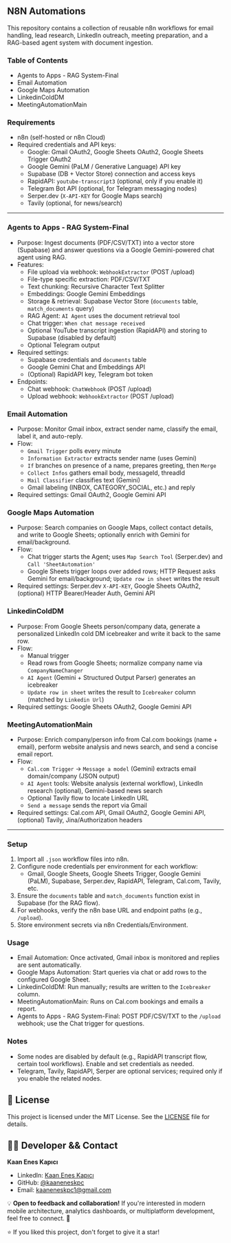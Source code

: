 ## N8N Automations

This repository contains a collection of reusable n8n workflows for email handling, lead research, LinkedIn outreach, meeting preparation, and a RAG-based agent system with document ingestion.

### Table of Contents
- Agents to Apps - RAG System-Final
- Email Automation
- Google Maps Automation
- LinkedinColdDM
- MeetingAutomationMain

### Requirements
- n8n (self-hosted or n8n Cloud)
- Required credentials and API keys:
  - Google: Gmail OAuth2, Google Sheets OAuth2, Google Sheets Trigger OAuth2
  - Google Gemini (PaLM / Generative Language) API key
  - Supabase (DB + Vector Store) connection and access keys
  - RapidAPI: `youtube-transcript3` (optional, only if you enable it)
  - Telegram Bot API (optional, for Telegram messaging nodes)
  - Serper.dev (`X-API-KEY` for Google Maps search)
  - Tavily (optional, for news/search)

---

### Agents to Apps - RAG System-Final
- Purpose: Ingest documents (PDF/CSV/TXT) into a vector store (Supabase) and answer questions via a Google Gemini-powered chat agent using RAG.
- Features:
  - File upload via webhook: `WebhookExtractor` (POST /upload)
  - File-type specific extraction: PDF/CSV/TXT
  - Text chunking: Recursive Character Text Splitter
  - Embeddings: Google Gemini Embeddings
  - Storage & retrieval: Supabase Vector Store (`documents` table, `match_documents` query)
  - RAG Agent: `AI Agent` uses the document retrieval tool
  - Chat trigger: `When chat message received`
  - Optional YouTube transcript ingestion (RapidAPI) and storing to Supabase (disabled by default)
  - Optional Telegram output
- Required settings:
  - Supabase credentials and `documents` table
  - Google Gemini Chat and Embeddings API
  - (Optional) RapidAPI key, Telegram bot token
- Endpoints:
  - Chat webhook: `ChatWebhook` (POST /upload)
  - Upload webhook: `WebhookExtractor` (POST /upload)

### Email Automation
- Purpose: Monitor Gmail inbox, extract sender name, classify the email, label it, and auto-reply.
- Flow:
  - `Gmail Trigger` polls every minute
  - `Information Extractor` extracts sender name (uses Gemini)
  - `If` branches on presence of a name, prepares greeting, then `Merge`
  - `Collect Infos` gathers email body, messageId, threadId
  - `Mail Classifier` classifies text (Gemini)
  - Gmail labeling (INBOX, CATEGORY_SOCIAL, etc.) and reply
- Required settings: Gmail OAuth2, Google Gemini API

### Google Maps Automation
- Purpose: Search companies on Google Maps, collect contact details, and write to Google Sheets; optionally enrich with Gemini for email/background.
- Flow:
  - Chat trigger starts the Agent; uses `Map Search Tool` (Serper.dev) and `Call 'SheetAutomation'`
  - Google Sheets trigger loops over added rows; HTTP Request asks Gemini for email/background; `Update row in sheet` writes the result
- Required settings: Serper.dev `X-API-KEY`, Google Sheets OAuth2, (optional) HTTP Bearer/Header Auth, Gemini API

### LinkedinColdDM
- Purpose: From Google Sheets person/company data, generate a personalized LinkedIn cold DM icebreaker and write it back to the same row.
- Flow:
  - Manual trigger
  - Read rows from Google Sheets; normalize company name via `CompanyNameChanger`
  - `AI Agent` (Gemini + Structured Output Parser) generates an icebreaker
  - `Update row in sheet` writes the result to `Icebreaker` column (matched by `Linkedin Url`)
- Required settings: Google Sheets OAuth2, Google Gemini API

### MeetingAutomationMain
- Purpose: Enrich company/person info from Cal.com bookings (name + email), perform website analysis and news search, and send a concise email report.
- Flow:
  - `Cal.com Trigger` → `Message a model` (Gemini) extracts email domain/company (JSON output)
  - `AI Agent` tools: Website analysis (external workflow), LinkedIn research (optional), Gemini-based news search
  - Optional Tavily flow to locate LinkedIn URL
  - `Send a message` sends the report via Gmail
- Required settings: Cal.com API, Gmail OAuth2, Google Gemini API, (optional) Tavily, Jina/Authorization headers

---

### Setup
1. Import all `.json` workflow files into n8n.
2. Configure node credentials per environment for each workflow:
   - Gmail, Google Sheets, Google Sheets Trigger, Google Gemini (PaLM), Supabase, Serper.dev, RapidAPI, Telegram, Cal.com, Tavily, etc.
3. Ensure the `documents` table and `match_documents` function exist in Supabase (for the RAG flow).
4. For webhooks, verify the n8n base URL and endpoint paths (e.g., `/upload`).
5. Store environment secrets via n8n Credentials/Environment.

### Usage
- Email Automation: Once activated, Gmail inbox is monitored and replies are sent automatically.
- Google Maps Automation: Start queries via chat or add rows to the configured Google Sheet.
- LinkedinColdDM: Run manually; results are written to the `Icebreaker` column.
- MeetingAutomationMain: Runs on Cal.com bookings and emails a report.
- Agents to Apps - RAG System-Final: POST PDF/CSV/TXT to the `/upload` webhook; use the Chat trigger for questions.

### Notes
- Some nodes are disabled by default (e.g., RapidAPI transcript flow, certain tool workflows). Enable and set credentials as needed.
- Telegram, Tavily, RapidAPI, Serper are optional services; required only if you enable the related nodes.

## 📝 License

This project is licensed under the MIT License. See the [LICENSE](LICENSE) file for details.

## 👨‍💻 Developer && Contact

**Kaan Enes Kapıcı**
- LinkedIn: [Kaan Enes Kapıcı](https://www.linkedin.com/in/kaaneneskpc/)
- GitHub: [@kaaneneskpc](https://github.com/kaaneneskpc)
- Email: kaaneneskpc1@gmail.com

💡 **Open to feedback and collaboration!** If you're interested in modern mobile architecture, analytics dashboards, or multiplatform development, feel free to connect. 🚀

⭐ If you liked this project, don't forget to give it a star!


